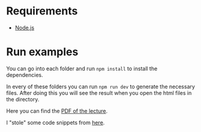 # Requirements

- [Node.js](https://nodejs.org)

# Run examples 

You can go into each folder and run `npm install` to install the dependencies.

In every of these folders you can run `npm run dev` to generate the necessary files.
After doing this you will see the result when you open the html files in the directory.


Here you can find the [PDF of the lecture](Webpack_Vortrag_mobile_camp_2016.pdf).

I "stole" some code snippets from [here](https://github.com/k9ordon/webpack-ftw).